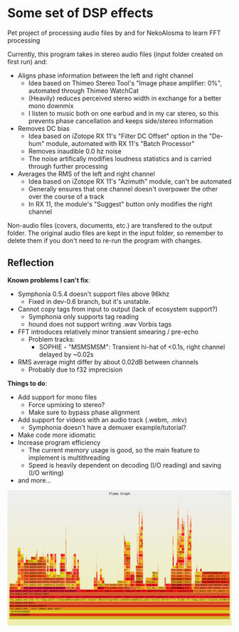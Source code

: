 # Some set of DSP effects
Pet project of processing audio files by and for NekoAlosma to learn FFT processing

Currently, this program takes in stereo audio files (input folder created on first run) and:
* Aligns phase information between the left and right channel
  * Idea based on Thimeo Stereo Tool's "Image phase amplifier: 0%", automated through Thimeo WatchCat
  * (Heavily) reduces perceived stereo width in exchange for a better mono downmix
  * I listen to music both on one earbud and in my car stereo, so this prevents phase cancellation and keeps side/stereo information
* Removes DC bias
  * Idea based on iZotope RX 11's "Filter DC Offset" option in the "De-hum" module, automated with RX 11's "Batch Processor"
  * Removes inaudible 0.0 hz noise
  * The noise artifically modifies loudness statistics and is carried through further processing
* Averages the RMS of the left and right channel
  * Idea based on iZotope RX 11's "Azimuth" module, can't be automated
  * Generally ensures that one channel doesn't overpower the other over the course of a track
  * In RX 11, the module's "Suggest" button only modifies the right channel

Non-audio files (covers, documents, etc.) are transfered to the output folder. The original audio files are kept in the input folder, so remember to delete them if you don't need to re-run the program with changes.

## Reflection
__Known problems I can't fix__:
* Symphonia 0.5.4 doesn't support files above 96khz
  * Fixed in dev-0.6 branch, but it's unstable.
* Cannot copy tags from input to output (lack of ecosystem support?)
  * Symphonia only supports tag reading
  * hound does not support writing .wav Vorbis tags
* FFT introduces relatively minor transient smearing / pre-echo
  * Problem tracks:
    * SOPHIE - "MSMSMSM": Transient hi-hat of <0.1s, right channel delayed by ~0.02s
* RMS average might differ by about 0.02dB between channels
  * Probably due to f32 imprecision


__Things to do__:
* Add support for mono files
  * Force upmixing to stereo?
  * Make sure to bypass phase alignment
* Add support for videos with an audio track (.webm, .mkv)
  * Symphonia doesn't have a demuxer example/tutorial?
* Make code more idiomatic 
* Increase program efficiency
  * The current memory usage is good, so the main feature to implement is multithreading
  * Speed is heavily dependent on decoding (I/O reading) and saving (I/O writing)
* and more...


![flamegraph](flamegraph.svg)